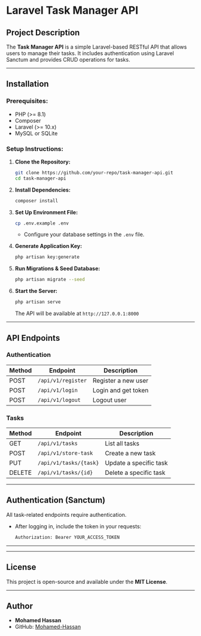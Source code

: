 # Laravel Task Manager API

## Project Description
The **Task Manager API** is a simple Laravel-based RESTful API that allows users to manage their tasks. It includes authentication using Laravel Sanctum and provides CRUD operations for tasks.

---

## Installation
### Prerequisites:
- PHP (>= 8.1)
- Composer
- Laravel (>= 10.x)
- MySQL or SQLite

### Setup Instructions:
1. **Clone the Repository:**
   ```sh
   git clone https://github.com/your-repo/task-manager-api.git
   cd task-manager-api
   ```
2. **Install Dependencies:**
   ```sh
   composer install
   ```
3. **Set Up Environment File:**
   ```sh
   cp .env.example .env
   ```
   - Configure your database settings in the `.env` file.

4. **Generate Application Key:**
   ```sh
   php artisan key:generate
   ```
5. **Run Migrations & Seed Database:**
   ```sh
   php artisan migrate --seed
   ```
6. **Start the Server:**
   ```sh
   php artisan serve
   ```
   The API will be available at `http://127.0.0.1:8000`

---

## API Endpoints

### Authentication
| Method | Endpoint        | Description         |
|--------|----------------|---------------------|
| POST   | `/api/v1/register` | Register a new user |
| POST   | `/api/v1/login`    | Login and get token |
| POST   | `/api/v1/logout`   | Logout user        |

### Tasks
| Method | Endpoint            | Description                |
|--------|----------------------|----------------------------|
| GET    | `/api/v1/tasks`         | List all tasks            |
| POST   | `/api/v1/store-task`         | Create a new task         |
| PUT    | `/api/v1/tasks/{task}`    | Update a specific task    |
| DELETE | `/api/v1/tasks/{id}`    | Delete a specific task    |

---

## Authentication (Sanctum)
All task-related endpoints require authentication.
- After logging in, include the token in your requests:
  ```sh
  Authorization: Bearer YOUR_ACCESS_TOKEN
  ```

---

---

## License
This project is open-source and available under the **MIT License**.

---

## Author
- **Mohamed Hassan**
- GitHub: [Mohamed-Hassan](https://github.com/Moha1234567890)

